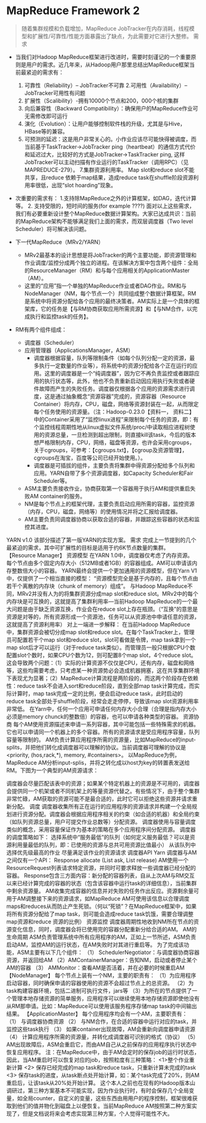 # MapReduce Framework 2
> 随着集群规模和负载增加，MapReduce JobTracker在内存消耗，线程模型和扩展性/可靠性/性能方面暴露出了缺点，为此需要对它进行大整修。
需求

* 当我们对Hadoop MapReduce框架进行改进时，需要时刻谨记的一个重要原则是用户的需求。近几年来，从Hadoop用户那里总结出MapReduce框架当前最紧迫的需求有：
  1. 可靠性（Reliability）– JobTracker不可靠
  2.可用性（Availability）– JobTracker可用性有问题
  3. 扩展性（Scalibility）-拥有10000个节点和200，000个核的集群
  4. 向后兼容性（Backward Compatibility）：确保用户的MapReduce作业可无需修改即可运行
  5. 演化（Evolution）：让用户能够控制软件栈的升级，尤其是与Hive，HBase等的兼容。
  6. 可预测的延迟：这是用户非常关心的。小作业应该尽可能快得被调度，而当前基于TaskTracker->JobTracker ping（heartbeat）的通信方式代价和延迟过大，比较好的方式是JobTracker->TaskTracker ping, 这样JobTracker可以主动扫描有作业运行的TaskTracker（调用RPC）（见MAPREDUCE-279）。
  7.集群资源利用率。 Map slot和reduce slot不能共享，且reduce 依赖于map结果，造成reduce task在shuffle阶段资源利用率很低，出现“slot hoarding”现象。

* 次重要的需求有：
  1.支持除MapReduce之外的计算框架，如DAG，迭代计算等。
  2.  支持受限的，短时间的服务(for example ????)
面对以上这些需求，我们有必要重新设计整个MapReduce数据计算架构。大家已达成共识：当前的MapReduce架构不能够满足我们上面的需求，而双层调度器（Two level Scheduler）将可解决该问题。

* 下一代MapReduce（MRv2/YARN）
  * MRv2最基本的设计思想是将JobTracker的两个主要功能，即资源管理和作业调度/监控分成两个独立的进程。在该解决方案中包含两个组件：全局的ResourceManager（RM）和与每个应用相关的ApplicationMaster（AM）。
   * 这里的“应用”指一个单独的MapReduce作业或者DAG作业。RM和与NodeManager（NM，每个节点一个）共同组成整个数据计算框架。RM是系统中将资源分配给各个应用的最终决策者。AM实际上是一个具体的框架库，它的任务是【与RM协商获取应用所需资源】和【与NM合作，以完成执行和监控task的任务】。

* RM有两个组件组成：
  * 调度器（Scheduler）
  * 应用管理器（ApplicationsManager，ASM）
    * 调度器根据容量，队列等限制条件（如每个队列分配一定的资源，最多执行一定数量的作业等），将系统中的资源分配给各个正在运行的应用。这里的调度器是一个“纯调度器”，因为它不再负责监控或者跟踪应用的执行状态等，此外，他也不负责重新启动因应用执行失败或者硬件故障而产生的失败任务。调度器仅根据各个应用的资源需求进行调度，这是通过抽象概念“资源容器”完成的，资源容器（Resource Container）将内存，CPU，磁盘，网络等资源封装在一起，从而限定每个任务使用的资源量。（注：Hadoop-0.23.0【资料一， 资料二】中的Container采用了“监控linux进程”来限制每个任务的资源，即：有个监控线程周期性地从linux虚拟文件系统/proc/中读取相应进程树使用的资源总量，一旦检测到超出限制，则直接kill该task，今后的版本想严格限制内存，CPU，网络，磁盘等资源，也许会采用cgroups，关于cgroups，可参考：【cgroups.txt】，【cgroup及资源管理】，cgroups在淘宝，百度等公司已经开始使用。）。
    * 调度器是可插拔的组件，主要负责将集群中得资源分配给多个队列和应用。YARN自带了多个资源调度器，如Capacity Scheduler和Fair Scheduler等。
  * ASM主要负责接收作业，协商获取第一个容器用于执行AM和提供重启失败AM container的服务。
  * NM是每个节点上的框架代理，主要负责启动应用所需的容器，监控资源（内存，CPU，磁盘，网络等）的使用情况并将之汇报给调度器。
  * AM主要负责同调度器协商以获取合适的容器，并跟踪这些容器的状态和监控其进度。

YARN v1.0
该部分描述了第一版YARN的实现方案。
需求
完成上一节提到的几个最紧迫的需求，其中可扩展性的目标是适用于约6K节点数量的集群。
【Resource Manager】
资源模型
在YARN 1.0中，调度器仅考虑了内存资源。 每个节点由多个固定内存大小（512MB或者1GB）的容器组成。AM可以申请该内存整数倍大小的容器。
YARN最终会提供一个更加通用的资源模型，但在Yarn V1中，仅提供了一个相当直接的模型：
“资源模型完全是基于内存的，且每个节点由若干个离散的内存块（chunk of memory）组成”。
与Hadoop MapReduce不同，MRv2并没有人为的将集群资源分成map slot和reduce slot。MRv2中的每个内存块是可互换的，这就提高了集群利用率—当前Hadoop MapReduce的一个最大问题是由于缺乏资源互换，作业会在reduce slot上存在瓶颈。（“互换”的意思是资源是对等的，所有资源形成一个资源池，任务可以从资源池中申请任意的资源，这就提高了资源利用率）
对上一端进一步解释：
在当前Hadoop MapReduce中，集群资源会被切分成map slot和reduce slot。在每个TaskTracker上，管理员可配置若干个map slot和reduce slot，slot可看做是令牌，map task拿到一个map slot后才可以运行（对于reduce task类似）。而管理员一般只根据CPU个数配置slot个数时，如果CPU个数为12，则可配置8个map slot，4个reduce slot。这会导致两个问题：（1）实际的计算资源不仅仅是CPU，还有内存，磁盘和网络等，这些均需要考虑，只考虑某一种资源势必会造成机器拥塞，这在共享集群环境下表现尤为显著；（2）MapReduce计算流程是两阶段的，而这两个阶段存在依赖性：reduce task不会进入sort和reduce阶段，直到全部map task计算完成，而实际计算时，map task完成一定的比例，便会启动reduce task，此时启动的reduce task全部处于shuffle阶段，经常会走走停停，导致该map slot资源利用率非常低。
在Yarn中，任何一个应用可申请任何内存大小合理（合理是指内存大小必须是memory chunck的整数倍）的容器，也可以申请各种类型的容器。
资源协商
每个AM使用资源描述来申请一系列容器，其中可能包括一些特殊需求的机器。它也可以申请同一个机器上的多个容器。所有的资源请求是受应用程序容量，队列容量等限制的。
AM负责计算应用程序所需的资源量，比如MapReduce的input-splits，并把他们转化成调度器可以理解的协议。当前调度器可理解的协议是<priority, (hos,rack,*), memory, #containers>。
以MapReduce为例，MapReduce AM分析input-splis，并将之转化成以host为key的转置表发送给RM。下图为一个典型的AM资源请求：

调度器会尽量匹配该表中的资源；如果某个特定机器上的资源是不可用的，调度器会提供同一个机架或者不同机架上的等量资源代替之。有些情况下，由于整个集群非常忙碌，AM获取的资源可能不是最合适的，此时它可以拒绝这些资源并请求重新分配。
调度
调度器收集所有正在运行的应用程序的资源请求并构建一个全局规划进行资源分配。调度器会根据应用程序相关的约束（如合适的机器）和全局约束（如队列资源总量，用户可提交作业总数等）分配资源。
调度器使用与容量调度类似的概念，采用容量保证作为基本的策略在多个应用程序间分配资源。
调度器的调度策略如下：
选择系统中“服务最低”的队列（如何定义服务最低？可以是资源利用量最低的队列，即：已使用的资源与总共可用资源比值最小）
从该队列中选择优先级最高的作业
尽量满足该作业的资源请求
调度器API
Yarn 调度器与AM之间仅有一个API：
Response allocate (List<ResourceRequest> ask, List<Container> release)
AM使用一个ResourceRequest列表请求特定资源，并同时可要求释放一些调度器已经分配的容器。
Response包含三方面内容：新分配的容器列表，自从上次AM与RM交互以来已经计算完成的容器的状态（包含该容器中运行task的详细信息），当前集群中剩余资源量。 AM收集完成容器的信息并对失败的任务作出反应。资源剩余量可用于AM调整接下来的资源请求，如MapReduce AM可使用该信息以合理调度maps和reduces从而防止产生死锁。（何以“死锁”？在MapReduce框架中，如果将所有资源分配给了map task，则可能会造成reduce  task饥饿，需要合理调整map资源和reduce 资源的比例）
资源监控
调度器周期性地收到NM所在节点的资源变化信息，同时，调度器会将已使用完的容器分配重新分给合适的AM。
AM的生命周期
ASM负责管理系统中所有应用程序的AM，正如上一节所述，ASM负责启动AM，监控AM的运行状态，在AM失败时对其进行重启等。
为了完成该功能，ASM主要有以下几个组件：
（1） SchedulerNegotiator：与调度器协商容器资源，并返回给AM
（2）AMContainerManager：告知NM，启动或者停止某个AM的容器
（3）  AMMonitor：查看AM是否活着，并在必要的时候重启AM
【NodeManager】
每个节点上装有一个NM，主要的职责有：
（1）为应用程序启动容器，同时确保申请的容器使用的资源不会超过节点上的总资源。
（2）为task构建容器环境，包括二进制可执行文件，jars等
（3）为所在的节点提供了一个管理本地存储资源的简单服务，应用程序可以继续使用本地存储资源即使他没有从RM那申请。比如：MapReduce可以使用该服务程序存储map task的中间输出结果。
【ApplicationMaster】
每个应用程序均会有一个AM，主要职责有：
（1）  与调度器协商资源
（2）  与NM合作，在合适的容器中运行对应的task，并监控这些task执行
（3） 如果container出现故障，AM会重新向调度器申请资源
（4）  计算应用程序所需的资源量，并转化成调度器可识别的格式（协议）
（5）  AM出现故障后，ASM会重启它，而由AM自己从之前保存的应用程序执行状态中恢复应用程序。
注：在MapReduce中，由于AM会定时的保存job的运行时状态，因此，当AM重启时可以恢复对应的job，按照粒度有三种策略：
<1>整个作业重新计算
<2> 保存已经完成的map task和reduce task，只重新计算未完成的task
<3> 保存task的进度，从task断点处开始计算，如：某个task完成了20%，则AM重启后，让该task从20%处开始计算。
这个本人之前也在现有的Hadoop版本山调研过，第三种方案基本不可能实现，因为作业执行时，有时会保存几个全局变量，如全局counter，自定义的变量，这些东西由用用户的程序控制，框架很难获取到他们的值并物化到磁盘上以便恢复。当前MapReduce AM按照第二种方案实现了，但是文档说将来会考虑实现第三种方案，个人觉得可能性不大。
